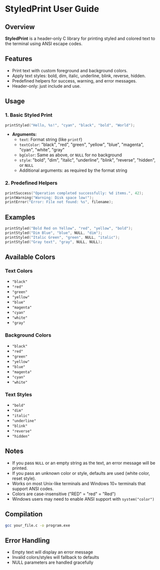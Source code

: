 # StyledPrint User Guide

## Overview

**StyledPrint** is a header-only C library for printing styled and colored text to the terminal using ANSI escape codes.

## Features

- Print text with custom foreground and background colors.
- Apply text styles: bold, dim, italic, underline, blink, reverse, hidden.
- Predefined helpers for success, warning, and error messages.
- Header-only: just include and use.


## Usage

### 1. Basic Styled Print

```c
printStyled("Hello, %s!", "cyan", "black", "bold", "World");
```
- **Arguments:**
  - `text`: Format string (like `printf`)
  - `textColor`: "black", "red", "green", "yellow", "blue", "magenta", "cyan", "white", "gray"
  - `bgColor`: Same as above, or `NULL` for no background
  - `style`: "bold", "dim", "italic", "underline", "blink", "reverse", "hidden", or `NULL`
  - Additional arguments: as required by the format string

### 2. Predefined Helpers

```c
printSuccess("Operation completed successfully: %d items.", 42);
printWarning("Warning: Disk space low!");
printError("Error: File not found: %s", filename);
```


## Examples

```c
printStyled("Bold Red on Yellow", "red", "yellow", "bold");
printStyled("Dim Blue", "blue", NULL, "dim");
printStyled("Italic Green", "green", NULL, "italic");
printStyled("Gray text", "gray", NULL, NULL);
```


## Available Colors

### Text Colors
- `"black"`
- `"red"`
- `"green"`
- `"yellow"`
- `"blue"`
- `"magenta"`
- `"cyan"`
- `"white"`
- `"gray"`

### Background Colors
- `"black"`
- `"red"`
- `"green"`
- `"yellow"`
- `"blue"`
- `"magenta"`
- `"cyan"`
- `"white"`

### Text Styles
- `"bold"`
- `"dim"`
- `"italic"`
- `"underline"`
- `"blink"`
- `"reverse"`
- `"hidden"`


## Notes

- If you pass `NULL` or an empty string as the text, an error message will be printed.
- If you pass an unknown color or style, defaults are used (white color, reset style).
- Works on most Unix-like terminals and Windows 10+ terminals that support ANSI codes.
- Colors are case-insensitive ("RED" = "red" = "Red")
- Windows users may need to enable ANSI support with `system("color")`


## Compilation
```bash
gcc your_file.c -o program.exe
```

## Error Handling
- Empty text will display an error message
- Invalid colors/styles will fallback to defaults
- NULL parameters are handled gracefully
